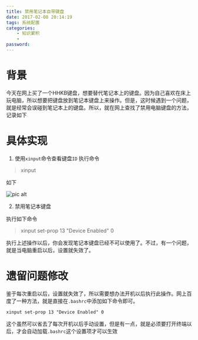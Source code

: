 ```yaml
---
title: 禁用笔记本自带键盘
date: 2017-02-08 20:14:19
tags: 系统配置
categories:
    - 知识累积
    - 
password: 
---
```


# 背景
今天在网上买了一个HHKB键盘，想要替代笔记本上的键盘。因为自己喜欢在床上玩电脑，所以想要把键盘放到笔记本键盘上来操作。但是，这时候遇到一个问题，就是经常会误碰到笔记本上的键盘。所以，就在网上查找了禁用电脑键盘的方法，记录如下

# 具体实现

1. 使用`xinput`命令查看键盘`ID`
执行命令
> xinput

如下

![pic alt](https://github.com/zsl-github/blog/raw/master/source/picture/xinput.png)

2. 禁用笔记本键盘

执行如下命令

> xinput set-prop 13 "Device Enabled" 0

执行上述操作以后，你会发现笔记本键盘已经不可以使用了。不过，有一个问题，就是当电脑重启以后，设置就失效了。

# 遗留问题修改

鉴于每次重启以后，设置就失效了，所以需要想办法开机以后执行此操作。网上百度了一种方法，就是直接在`.bashrc`中添加如下命令即可。
```
xinput set-prop 13 "Device Enabled" 0
```

这个虽然可以省去了每次开机以后手动设置，但是有一点，就是必须要打开终端以后，才会自动加载`.bashrc`这个设置项才可以生效

